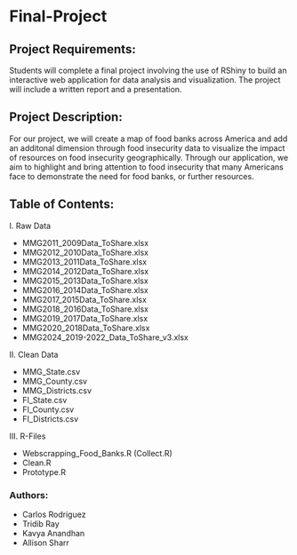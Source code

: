 # Final-Project
## **Project Requirements:** 
Students will complete a final project involving the use of RShiny to build an interactive web
application for data analysis and visualization. The project will include a written report and a
presentation.

## **Project Description:**
For our project, we will create a map of food banks across America and add an additonal dimension through food insecurity data to visualize the impact of resources on food insecurity geographically. Through our application, we aim to highlight and bring attention to food insecurity that many Americans face to demonstrate the need for food banks, or further resources.

## **Table of Contents**:
I. Raw Data
  - MMG2011_2009Data_ToShare.xlsx
  - MMG2012_2010Data_ToShare.xlsx
  - MMG2013_2011Data_ToShare.xlsx
  - MMG2014_2012Data_ToShare.xlsx
  - MMG2015_2013Data_ToShare.xlsx
  - MMG2016_2014Data_ToShare.xlsx
  - MMG2017_2015Data_ToShare.xlsx
  - MMG2018_2016Data_ToShare.xlsx
  - MMG2019_2017Data_ToShare.xlsx
  - MMG2020_2018Data_ToShare.xlsx
  - MMG2024_2019-2022_Data_ToShare_v3.xlsx
    
II. Clean Data
  - MMG_State.csv
  - MMG_County.csv
  - MMG_Districts.csv
  - FI_State.csv
  - FI_County.csv
  - FI_Districts.csv
    
III. R-Files
  - Webscrapping_Food_Banks.R (Collect.R)
  - Clean.R
  - Prototype.R

### **Authors:** 
- Carlos Rodriguez
- Tridib Ray
- Kavya Anandhan
- Allison Sharr
